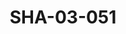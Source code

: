 ---
pid: SHA-03-051
title: SHA-03-051
language: en
collection: Sharhabil Ahmed
original_label: 
rights: Sharhabil Ahmed
location_of_original: Sharhabil Ahmed
photographer_or_studio: 
scanned_from: photograph 10.1 by 15.1
_date: '2000'
location: Egypt, Cairo
description: 'Sharhabil Ahmed and band performing '
additional_notes: 
permission_display: 'yes'
on_server: 'no'
on_website: 'no'
permalink: /archive/en/sha-03-051.html
layout: photo-page
---